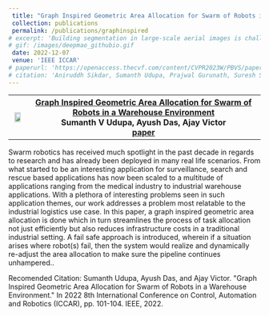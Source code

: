 ```yaml
---
 title: "Graph Inspired Geometric Area Allocation for Swarm of Robots in a Warehouse Environment"
 collection: publications
 permalink: /publications/graphinspired
# excerpt: 'Building segmentation in large-scale aerial images is challenging, especially for small buildings in dense and cluttered urban environments. Complex building structures with highly varied geometric footprints pose an additional challenge for the building segmentation task in satellite imagery. In this work, we propose to tackle the issue of detecting and segmenting small and complex-shaped buildings in Electro-Optical (EO) and SAR satellite imagery. A novel architecture Deep Multi-scale Aware Overcomplete Network (DeepMAO), is proposed that comprises an overcomplete branch that focuses on fine structural features and an undercomplete (U-Net) branch tasked to focus on coarse, semantic-rich features. Additionally, a novel self-regulating augmentation strategy, Loss-Mix, is proposed to increase pixel representation of misclassified pixels. DeepMAO is simple and efficient in accurately identifying small and geometrically complex buildings. Experimental results on SpaceNet 6 dataset, on both EO and SAR modalities, and the INRIA dataset show that DeepMAO achieves state-ofthe-art building segmentation performance, including small and complex-shaped buildings with a negligible increase in the parameter count. In addition, the presence of the overcomplete branch in DeepMAO helps in handling the speckle noise present in the SAR image modality.'
# gif: /images/deepmao_githubio.gif
 date: 2022-12-07
 venue: 'IEEE ICCAR'
# paperurl: 'https://openaccess.thecvf.com/content/CVPR2023W/PBVS/papers Sikdar_DeepMAO_Deep_Multi-Scale_Aware_Overcomplete_Network_for_Building_Segmentation_in_CVPRW_2023_paper.pdf'
# citation: 'Aniruddh Sikdar, Sumanth Udupa, Prajwal Gurunath, Suresh Sundaram; Proceedings of the IEEE/CVF Conference on Computer Vision and Pattern Recognition (CVPR) Workshops, 2023, pp. 487-496.'
---
```


<table style="border-collapse: collapse; border: none; font-size:16px">
<tr style="border: none;">
<th style="border: none;"><img src="/images/graphinpired_githubio.gif" width="75%" height="75%"/></th>
<th style="border: none; "><a href="https://ieeexplore.ieee.org/stamp/stamp.jsp?tp=&arnumber=9782664">Graph Inspired Geometric Area Allocation for Swarm of Robots in a Warehouse Environment</a><br>
Sumanth V Udupa, Ayush Das, Ajay Victor<br>
<a href="https://ieeexplore.ieee.org/stamp/stamp.jsp?tp=&arnumber=9782664">paper</a><br>

</th>
</tr>
</table>

Swarm robotics has received much spotlight in the past decade in regards to research and has already been deployed in many real life scenarios. From what started to be an interesting application for surveillance, search and rescue based applications has now been scaled to a multitude of applications ranging from the medical industry to industrial warehouse applications. With a plethora of interesting problems seen in such application themes,
our work addresses a problem most relatable to the industrial logistics use case. In this paper, a graph inspired geometric area allocation is done which in turn streamlines the process of task allocation not just efficiently but also reduces infrastructure costs in a traditional industrial setting. A fail safe approach is introduced, wherein if a situation arises where robot(s) fail, then the system would realize and dynamically re-adjust the area
allocation to make sure the pipeline continues unhampered..<br>

Recomended Citation: Sumanth Udupa, Ayush Das, and Ajay Victor. "Graph Inspired Geometric Area Allocation for Swarm of Robots in a Warehouse Environment." In 2022 8th International Conference on Control, Automation and Robotics (ICCAR), pp. 101-104. IEEE, 2022.

